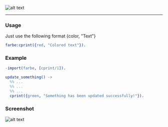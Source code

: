 
![alt text](https://raw.githubusercontent.com/lk-geimfari/farbe/master/other/logo.png)


------

### Usage
Just use the following format {color, "Text"}
```erlang
farbe:cprint({red, "Colored text"}).
```

### Example
```erlang
-import(farbe, [cprint/1]).

update_something() ->
  %% ...
  %% ...
  %% ...
  cprint({green, "Something has been updated successfully!"}).
```


### Screenshot
![alt text](https://raw.githubusercontent.com/lk-geimfari/farbe/master/other/main.png)

